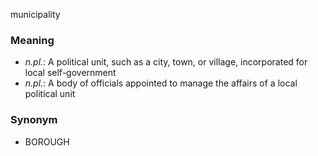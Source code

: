 municipality
### Meaning
+ _n.pl._: A political unit, such as a city, town, or village, incorporated for local self-government
+ _n.pl._: A body of officials appointed to manage the affairs of a local political unit

### Synonym

+ BOROUGH


